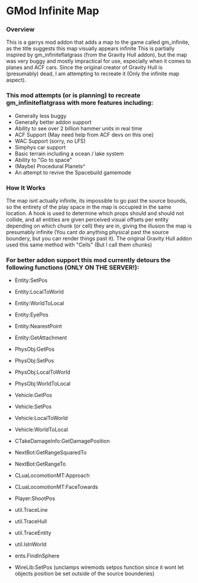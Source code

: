 # GMod Infinite Map

### Overview
This is a garrys mod addon that adds a map to the game called gm_infinite, as the title suggests this map visually appears infinite
This is partially inspired by gm_infiniteflatgrass (from the Gravity Hull addon), but the map was very buggy and mostly impractical for use, especially when it comes to planes and ACF cars. Since the original creator of Gravity Hull is (presumably) dead, I am attempting to recreate it (Only the infinite map aspect).

### This mod attempts (or is planning) to recreate gm_infiniteflatgrass with more features including:
* Generally less buggy
* Generally better addon support
* Ability to see over 2 billion hammer units in real time
* ACF Support (May need help from ACF devs on this one)
* WAC Support (sorry, no LFS)
* Simphys car support
* Basic terrain including a ocean / lake system
* Ability to "Go to space"
* (Maybe) Procedural Planets^
* An attempt to revive the Spacebuild gamemode

### How It Works
The map isnt actually infinite, its impossible to go past the source bounds, so the entirety of the play space in the map is occupied in the same location. A hook is used to determine which props should and should not collide, and all entities are given perceived visual offsets per entity depending on which chunk (or cell) they are in, giving the illusion the map is presumably infinite (You cant do anything physical past the source boundery, but you can render things past it). The original Gravity Hull addon used this same method with "Cells" (But I call them chunks)

### For better addon support this mod currently detours the following functions (ONLY ON THE SERVER!):
* Entity:SetPos
* Entity:LocalToWorld
* Entity:WorldToLocal
* Entity:EyePos
* Entity:NearestPoint
* Entity:GetAttachment

* PhysObj:GetPos
* PhysObj:SetPos
* PhysObj:LocalToWorld
* PhysObj:WorldToLocal

* Vehicle:GetPos
* Vehicle:SetPos
* Vehicle:LocalToWorld
* Vehicle:WorldToLocal

* CTakeDamageInfo:GetDamagePosition

* NextBot:GetRangeSquaredTo
* NextBot:GetRangeTo

* CLuaLocomotionMT:Approach
* CLuaLocomotionMT:FaceTowards

* Player:ShootPos

* util.TraceLine
* util.TraceHull
* util.TraceEntity
* util.IsInWorld
* ents.FindInSphere
* WireLib:SetPos (unclamps wiremods setpos function since it wont let objects position be set outside of the source bounderies)
